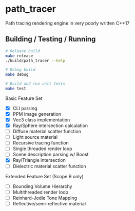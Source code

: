 # path_tracer

Path tracing rendering engine in very poorly written C++17

## Building / Testing / Running
```bash
# Release build
make release
./build/path_tracer --help

# Debug build
make debug

# Build and run unit tests
make test
```

Basic Feature Set
* [x] CLI parsing
* [x] PPM image generation
* [x] Vec3 class implementation
* [x] Ray/Sphere intersection calculation
* [ ] Diffuse material scatter function
* [ ] Light source material
* [ ] Recursive tracing function
* [ ] Single threaded render loop
* [ ] Scene description parsing w/ Boost
* [x] Ray/Triangle intersection
* [ ] Dielectric material scatter function

Extended Feature Set (Scope B only)
* [ ] Bounding Volume Hierarchy
* [ ] Multithreaded render loop
* [ ] Reinhard-Jodie Tone Mapping
* [ ] Reflective/semi-reflective material
